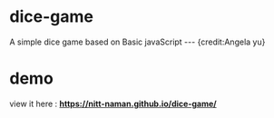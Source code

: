 # dice-game
A simple dice game based on Basic javaScript    --- {credit:Angela yu}

# demo
view it here : __https://nitt-naman.github.io/dice-game/__
